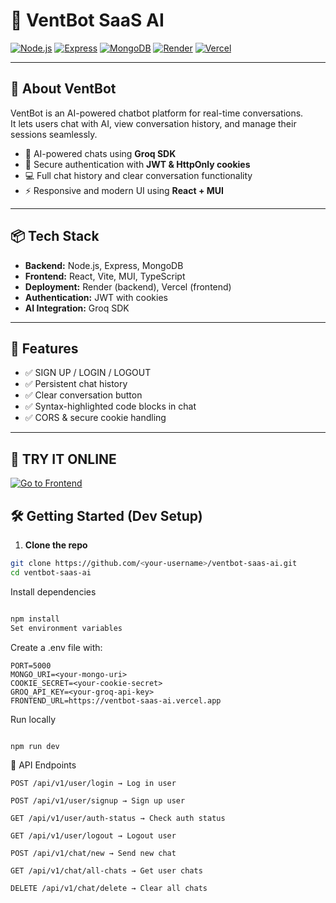 # 🚀 VentBot SaaS AI
[![Node.js](https://img.shields.io/badge/Node.js-v20-339933?logo=node.js&logoColor=white&style=for-the-badge)](https://nodejs.org/)
[![Express](https://img.shields.io/badge/Express-4.x-000000?logo=express&logoColor=white&style=for-the-badge)](https://expressjs.com/)
[![MongoDB](https://img.shields.io/badge/MongoDB-v6-47A248?logo=mongodb&logoColor=white&style=for-the-badge)](https://www.mongodb.com/)
[![Render](https://img.shields.io/badge/Render-deployed-ff3e00?logo=render&logoColor=white&style=for-the-badge)](https://render.com/)
[![Vercel](https://img.shields.io/badge/Vercel-deployed-000000?logo=vercel&logoColor=white&style=for-the-badge)](https://vercel.com/)

---

## 🌟 About VentBot

VentBot is an AI-powered chatbot platform for real-time conversations.  
It lets users chat with AI, view conversation history, and manage their sessions seamlessly.

- 🧠 AI-powered chats using **Groq SDK**
- 🔐 Secure authentication with **JWT & HttpOnly cookies**
- 💻 Full chat history and clear conversation functionality
- ⚡ Responsive and modern UI using **React + MUI**

---

## 📦 Tech Stack

- **Backend:** Node.js, Express, MongoDB  
- **Frontend:** React, Vite, MUI, TypeScript  
- **Deployment:** Render (backend), Vercel (frontend)  
- **Authentication:** JWT with cookies  
- **AI Integration:** Groq SDK

---

## 🎨 Features

- ✅ SIGN UP / LOGIN / LOGOUT  
- ✅ Persistent chat history  
- ✅ Clear conversation button  
- ✅ Syntax-highlighted code blocks in chat  
- ✅ CORS & secure cookie handling

---

## 🔗 TRY IT ONLINE

<a href="https://ventbot-saas-ai.vercel.app" target="_blank">
  <img src="https://img.shields.io/badge/🚀%20GO%20TO%20FRONTEND-ORANGE?style=for-the-badge&logo=vercel&logoColor=white&color=ff6600&labelColor=ff9900" alt="Go to Frontend">
</a>

## 🛠️ Getting Started (Dev Setup)

1. **Clone the repo**

```bash
git clone https://github.com/<your-username>/ventbot-saas-ai.git
cd ventbot-saas-ai
```
Install dependencies

```bash

npm install
Set environment variables
```
Create a .env file with:
```
PORT=5000
MONGO_URI=<your-mongo-uri>
COOKIE_SECRET=<your-cookie-secret>
GROQ_API_KEY=<your-groq-api-key>
FRONTEND_URL=https://ventbot-saas-ai.vercel.app

```
Run locally
```bash

npm run dev
```
📄 API Endpoints
```
POST /api/v1/user/login → Log in user

POST /api/v1/user/signup → Sign up user

GET /api/v1/user/auth-status → Check auth status

GET /api/v1/user/logout → Logout user

POST /api/v1/chat/new → Send new chat

GET /api/v1/chat/all-chats → Get user chats

DELETE /api/v1/chat/delete → Clear all chats
```
